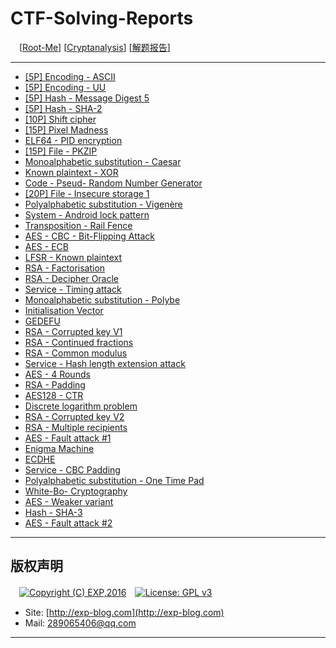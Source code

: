 # CTF-Solving-Reports
　[[Root-Me](https://www.root-me.org/)] [[Cryptanalysis](https://www.root-me.org/en/Challenges/Cryptanalysis/)] [[解题报告](http://exp-blog.com/2019/01/02/pid-2597/5/)]

------

- [\[5P\] Encoding - ASCII](https://github.com/lyy289065406/CTF-Solving-Reports/tree/master/rootme/Cryptanalysis/%5B01%5D%20%5B5P%5D%20Encoding%20-%20ASCII)
- [\[5P\] Encoding - UU](https://github.com/lyy289065406/CTF-Solving-Reports/tree/master/rootme/Cryptanalysis/%5B02%5D%20%5B5P%5D%20Encoding%20-%20UU)
- [\[5P\] Hash - Message Digest 5](https://github.com/lyy289065406/CTF-Solving-Reports/tree/master/rootme/Cryptanalysis/%5B03%5D%20%5B5P%5D%20Hash%20-%20Message%20Digest%205)
- [\[5P\] Hash - SHA-2](https://github.com/lyy289065406/CTF-Solving-Reports/tree/master/rootme/Cryptanalysis/%5B04%5D%20%5B5P%5D%20Hash%20-%20SHA-2)
- [\[10P\] Shift cipher](https://github.com/lyy289065406/CTF-Solving-Reports/tree/master/rootme/Cryptanalysis/%5B05%5D%20%5B10P%5D%20Shift%20cipher)
- [\[15P\] Pixel Madness](https://github.com/lyy289065406/CTF-Solving-Reports/tree/master/rootme/Cryptanalysis/%5B06%5D%20%5B15P%5D%20Pixel%20Madness)
- [ELF64 - PID encryption](#)
- [\[15P\] File - PKZIP](https://github.com/lyy289065406/CTF-Solving-Reports/tree/master/rootme/Cryptanalysis/%5B08%5D%20%5B15P%5D%20File%20-%20PKZIP)
- [Monoalphabetic substitution - Caesar](#)
- [Known plaintext - XOR](#)
- [Code - Pseud- Random Number Generator](#)
- [\[20P\] File - Insecure storage 1](https://github.com/lyy289065406/CTF-Solving-Reports/tree/master/rootme/Cryptanalysis/%5B12%5D%20%5B20P%5D%20File%20-%20Insecure%20storage%201)
- [Polyalphabetic substitution - Vigenère](#)
- [System - Android lock pattern](#)
- [Transposition - Rail Fence](#)
- [AES - CBC - Bit-Flipping Attack](#)
- [AES - ECB](#)
- [LFSR - Known plaintext](#)
- [RSA - Factorisation](#)
- [RSA - Decipher Oracle](#)
- [Service - Timing attack](#)
- [Monoalphabetic substitution - Polybe](#)
- [Initialisation Vector](#)
- [GEDEFU](#)
- [RSA - Corrupted key V1](#)
- [RSA - Continued fractions](#)
- [RSA - Common modulus](#)
- [Service - Hash length extension attack](#)
- [AES - 4 Rounds](#)
- [RSA - Padding](#)
- [AES128 - CTR](#)
- [Discrete logarithm problem](#)
- [RSA - Corrupted key V2](#)
- [RSA - Multiple recipients](#)
- [AES - Fault attack #1](#)
- [Enigma Machine](#)
- [ECDHE](#)
- [Service - CBC Padding](#)
- [Polyalphabetic substitution - One Time Pad](#)
- [White-Bo- Cryptography](#)
- [AES - Weaker variant](#)
- [Hash - SHA-3](#)
- [AES - Fault attack #2](#)

------

## 版权声明

　[![Copyright (C) EXP,2016](https://img.shields.io/badge/Copyright%20(C)-EXP%202016-blue.svg)](http://exp-blog.com)　[![License: GPL v3](https://img.shields.io/badge/License-GPL%20v3-blue.svg)](https://www.gnu.org/licenses/gpl-3.0)
  

- Site: [http://exp-blog.com](http://exp-blog.com) 
- Mail: <a href="mailto:289065406@qq.com?subject=[EXP's Github]%20Your%20Question%20（请写下您的疑问）&amp;body=What%20can%20I%20help%20you?%20（需要我提供什么帮助吗？）">289065406@qq.com</a>


------
